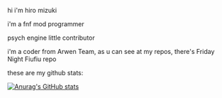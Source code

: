hi i'm hiro mizuki

i'm a fnf mod programmer

psych engine little contributor

i'm a coder from Arwen Team, as u can see at my repos, there's Friday Night Fiufiu repo

these are my github stats:

[![Anurag's GitHub stats](https://github.com/anuraghazra/github-readme-stats/api?username=hiromizuki&show_icons=true&title_color=19ff7d&text_color=4aff95&icon_color=00c939&border_color=3dff74&bg_color=00170a)](https://github.com/anuraghazra/github-readme-stats)
